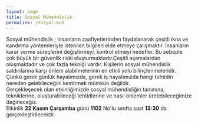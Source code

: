 ```yaml
---
layout: page
title: Sosyal Mühendislik
permalink: /sosyal-muh
---
```


Sosyal mühendislik ; insanların zaafiyetlerinden faydalanarak çeşitli ikna ve kandırma yöntemleriyle istenilen bilgileri elde etmeye çalışmaktır. İnsanların karar verme süreçlerini değiştirmeyi, kontrol etmeyi hedefler. Bu sebeple çok büyük bir güvenlik riski oluşturmaktadır.Çeşitli aşamalardan oluşmaktadır ve çok fazla tekniği vardır.
Kişilerin sosyal mühendislik saldırılarına karşı önlem alabilmelerinin en etkili yolu bilinçlenmeleridir. Çünkü gerek günlük hayatımızda, gerek iş hayatımızda hangi tehtidin nereden gelebileceğini kestirmek mümkün değildir.
<br>
Gerçekleşecek olan etkinliğimizde sosyal mühendisliğin tanımına, tekniklerine, oluşturabileceği tehtidlerine ve nasıl önlemler üretebileceğimize değineceğiz.
 <br>Etkinlik <b>22 Kasım Çarşamba</b> günü <b>1102</b> No'lu sınıfta saat <b>13:30</b> da gerçekleştirilecektir.
